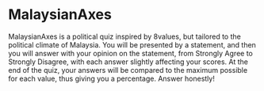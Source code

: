 # MalaysianAxes
MalaysianAxes is a political quiz inspired by 8values, but tailored to the political climate of Malaysia. You will be presented by a statement, and then you will answer with your opinion on the statement, from Strongly Agree to Strongly Disagree, with each answer slightly affecting your scores. At the end of the quiz, your answers will be compared to the maximum possible for each value, thus giving you a percentage. Answer honestly!
